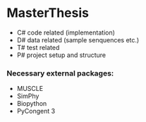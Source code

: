 # MasterThesis
- C# code related (implementation)
- D# data related (sample senquences etc.)
- T# test related
- P# project setup and structure

### Necessary external packages:
- MUSCLE
- SimPhy
- Biopython
- PyCongent 3
